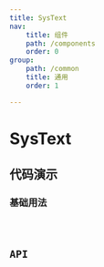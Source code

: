```yaml
--- 
title: SysText
nav:
    title: 组件
    path: /components
    order: 0
group:
    path: /common
    title: 通用
    order: 1

---
```


# SysText

## 代码演示

### 基础用法
<code src="./demo/base.tsx">

## API

<API src="./SysText.tsx" hideTitle></API>